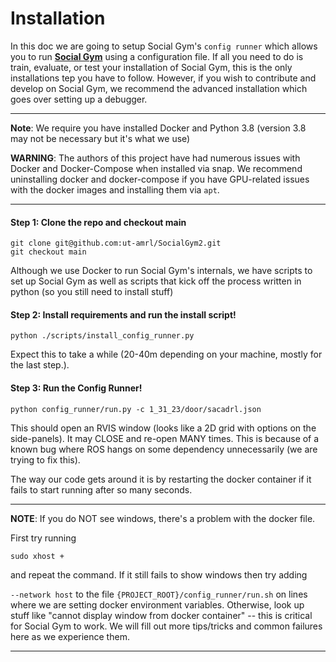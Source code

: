 # Installation

In this doc we are going to setup Social Gym's `config runner` which allows you to run [**Social Gym**](https://github.com/ut-amrl/SocialGym2) using a configuration file. If all you need to do is train, evaluate, or test your installation of Social Gym, this is the only installations tep you have to follow.  However, if you wish to contribute and develop on Social Gym, we recommend the advanced installation which goes over setting up a debugger.

<!-- ### Why are there two installation guides for Social Gym 

Social Gym uses ROS (Robot Operating System) submodules written in C, to ensure they installed correctly and can run on
your machine, we use Docker.  However, this poses challenges for debugging both the Python code and the C code because
everything has to communicate with each other.  To ease the process of setting Social Gym up, we separated installing 
Social Gym for running and experimenting from installing Social Gym for developing. -->

<!-- ### Let's Install Config Runner! -->

---

**Note**: We require you have installed Docker and Python 3.8 (version 3.8 may not be necessary but it's what we use)

**WARNING**: The authors of this project have had numerous issues with Docker and Docker-Compose when installed via snap.  We
recommend uninstalling docker and docker-compose if you have GPU-related issues with the docker images and installing them via
`apt`.

---

#### Step 1: Clone the repo and checkout main

```shell
git clone git@github.com:ut-amrl/SocialGym2.git
git checkout main
```

Although we use Docker to run Social Gym's internals, we have scripts to set up Social Gym as well as scripts that kick
off the process written in python (so you still need to install stuff)

#### Step 2: Install requirements and run the install script!

```shell
python ./scripts/install_config_runner.py
```

Expect this to take a while (20-40m depending on your machine, mostly for the last step.). 

#### Step 3: Run the Config Runner!

```shell
python config_runner/run.py -c 1_31_23/door/sacadrl.json
```

This should open an RVIS window (looks like a 2D grid with options on the side-panels).  It may CLOSE and re-open MANY 
times.  This is because of a known bug where ROS hangs on some dependency unnecessarily (we are trying to fix this).  

The way our code gets around it is by restarting the docker container if it fails to start running after so many 
seconds.

---

**NOTE**: If you do NOT see windows, there's a problem with the docker file.

First try running
```shell
sudo xhost +
```
and repeat the command.  If it still fails to show windows then try adding 

`--network host`
to the file `{PROJECT_ROOT}/config_runner/run.sh` on lines where we are setting docker environment variables. 
Otherwise, look up stuff like "cannot display window from docker container" -- this is critical for Social Gym to work.
We will fill out more tips/tricks and common failures here as we experience them.

---
<!-- #### 4.) Have fun!

You can now specify your own configurations and run your own training or evaluation jobs.  More documentation on this
later.

If you need to develop or debug Social Gym -- you'll have to follow the full installation guide on the next
page. -->